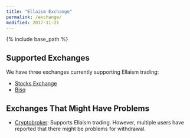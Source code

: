 ```yaml
---
title: "Ellaism Exchange"
permalink: /exchange/
modified: 2017-11-21
---
```


{% include base_path %}

## Supported Exchanges

We have three exchanges currently supporting Ellaism trading:

* [Stocks Exchange](https://stocks.exchange/trade/ELLA/BTC)
* [Bisq](https://bisq.network/)

## Exchanges That Might Have Problems

* [Cryptobroker](https://trade.cryptobroker.io/markets/ellabtc): Supports Ellaism trading. However, multiple users have reported that there might be problems for withdrawal.
